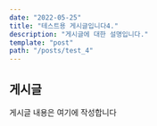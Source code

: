 ```yaml
---
date: "2022-05-25"
title: "테스트용 게시글입니다4."
description: "게시글에 대한 설명입니다."
template: "post"
path: "/posts/test_4"
---
```


## 게시글

게시글 내용은 여기에 작성합니다